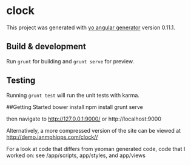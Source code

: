 # clock



This project was generated with [yo angular generator](https://github.com/yeoman/generator-angular)
version 0.11.1.

## Build & development

Run `grunt` for building and `grunt serve` for preview.

## Testing

Running `grunt test` will run the unit tests with karma.


##Getting Started
    bower install
    npm install
    grunt serve

then navigate to http://127.0.0.1:9000/ or http://localhost:9000

Alternatively, a more compressed version of the site can be viewed at <http://demo.ianmphipps.com/clock//>

For a look at code that differs from yeoman generated code, code that I worked on:  see /app/scripts, app/styles, and app/views